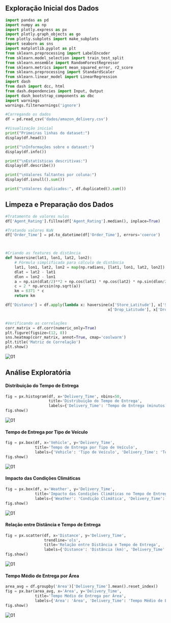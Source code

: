 ## Exploração Inicial dos Dados

```python
import pandas as pd
import numpy as np
import plotly.express as px
import plotly.graph_objects as go
from plotly.subplots import make_subplots
import seaborn as sns
import matplotlib.pyplot as plt
from sklearn.preprocessing import LabelEncoder
from sklearn.model_selection import train_test_split
from sklearn.ensemble import RandomForestRegressor
from sklearn.metrics import mean_squared_error, r2_score
from sklearn.preprocessing import StandardScaler
from sklearn.linear_model import LinearRegression
import dash
from dash import dcc, html
from dash.dependencies import Input, Output
import dash_bootstrap_components as dbc
import warnings
warnings.filterwarnings('ignore')

#Carregando os dados
df = pd.read_csv('dados/amazon_delivery.csv')

#Visualização inicial
print("Primeiras linhas do dataset:")
display(df.head())

print("\nInformações sobre o dataset:")
display(df.info())

print("\nEstatísticas descritivas:")
display(df.describe())

print("\nValores faltantes por coluna:")
display(df.isnull().sum())

print("\nValores duplicados:", df.duplicated().sum())
```

## Limpeza e Preparação dos Dados

```python
#Tratamento de valores nulos
df['Agent_Rating'].fillna(df['Agent_Rating'].median(), inplace=True)

#Tratando valores NaN
df['Order_Time'] = pd.to_datetime(df['Order_Time'], errors='coerce')



#Criando as features de distância 
def haversine(lat1, lon1, lat2, lon2):
    # Fórmula simplificada para cálculo de distância
    lat1, lon1, lat2, lon2 = map(np.radians, [lat1, lon1, lat2, lon2])
    dlat = lat2 - lat1 
    dlon = lon2 - lon1 
    a = np.sin(dlat/2)**2 + np.cos(lat1) * np.cos(lat2) * np.sin(dlon/2)**2
    c = 2 * np.arcsin(np.sqrt(a)) 
    km = 6371 * c
    return km

df['Distance'] = df.apply(lambda x: haversine(x['Store_Latitude'], x['Store_Longitude'], 
                                             x['Drop_Latitude'], x['Drop_Longitude']), axis=1)


#Verificando as correlações
corr_matrix = df.corr(numeric_only=True)
plt.figure(figsize=(12, 8))
sns.heatmap(corr_matrix, annot=True, cmap='coolwarm')
plt.title('Matriz de Correlação')
plt.show()
```

![01](https://github.com/user-attachments/assets/736a9059-ef7c-488f-82f5-1f9e3a5a4d0e)

## Análise Exploratória

#### Distribuição do Tempo de Entrega

```python
fig = px.histogram(df, x='Delivery_Time', nbins=50, 
                   title='Distribuição do Tempo de Entrega',
                   labels={'Delivery_Time': 'Tempo de Entrega (minutos)'})
fig.show()
```

![01](https://github.com/user-attachments/assets/255e593e-3d46-46b0-84e5-133720452c4a)

#### Tempo de Entrega por Tipo de Veículo

```python
fig = px.box(df, x='Vehicle', y='Delivery_Time', 
             title='Tempo de Entrega por Tipo de Veículo',
             labels={'Vehicle': 'Tipo de Veículo', 'Delivery_Time': 'Tempo de Entrega (minutos)'})
fig.show()
```

![01](https://github.com/user-attachments/assets/d7fac505-a03c-4e76-a263-7c4987f70d12)

#### Impacto das Condições Climáticas

```python
fig = px.box(df, x='Weather', y='Delivery_Time', 
             title='Impacto das Condições Climáticas no Tempo de Entrega',
             labels={'Weather': 'Condição Climática', 'Delivery_Time': 'Tempo de Entrega (minutos)'})
fig.show()
```

![01](https://github.com/user-attachments/assets/40807084-ab24-41f3-9f05-06b832e8dc35)

#### Relação entre Distância e Tempo de Entrega

```python
fig = px.scatter(df, x='Distance', y='Delivery_Time', 
                 trendline='ols',
                 title='Relação entre Distância e Tempo de Entrega',
                 labels={'Distance': 'Distância (km)', 'Delivery_Time': 'Tempo de Entrega (minutos)'})
fig.show()
```

![01](https://github.com/user-attachments/assets/1a47709b-f8cd-40a2-ba47-16c797ffba1e)

#### Tempo Médio de Entrega por Área

```python
area_avg = df.groupby('Area')['Delivery_Time'].mean().reset_index()
fig = px.bar(area_avg, x='Area', y='Delivery_Time',
             title='Tempo Médio de Entrega por Área',
             labels={'Area': 'Área', 'Delivery_Time': 'Tempo Médio de Entrega (minutos)'})
fig.show()
```

![01](https://github.com/user-attachments/assets/b80df64b-3b31-44f1-bbbc-25eb37674410)






